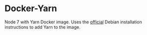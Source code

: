 # Docker-Yarn

Node 7 with Yarn Docker image. Uses the [official](https://yarnpkg.com/en/docs/install#linux-tab) Debian installation instructions to add Yarn to the image.
